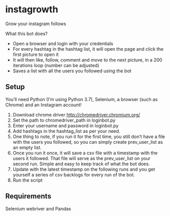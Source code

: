 # instagrowth
Grow your instagram follows

What this bot does?
- Open a browser and login with your credentials
- For every hashtag in the hashtag list, it will open the page and click the first picture to open it
- It will then like, follow, comment and move to the next picture, in a 200 iterations loop (number can be adjusted)
- Saves a list with all the users you followed using the bot

## Setup 
You’ll need Python (I’m using Python 3.7), Selenium, a browser (such as Chrome) and an Instagram account!

1. Download chrome driver http://chromedriver.chromium.org/
2. Set the path to chromedriver_path in loginbot.py
3. Enter your username and password in loginbot.py
4. Add hashtags in the hashtag_list as per your need. 
6. One thing to note, if you run it for the first time, you still don’t have a file with the users you followed, so you can simply create prev_user_list as an empty list.
7. Once you run it once, it will save a csv file with a timestamp with the users it followed. That file will serve as the prev_user_list on your second run. Simple and easy to keep track of what the bot does.
8. Update with the latest timestamp on the following runs and you get yourself a series of csv backlogs for every run of the bot.
9. Run the script

## Requirements
Selenium webriver and Pandas 

